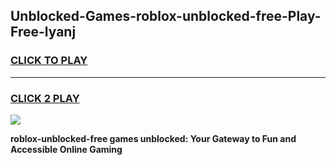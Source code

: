 
## Unblocked-Games-roblox-unblocked-free-Play-Free-lyanj
<h3>
<a href="https://premium76.site?title=roblox-unblocked-free&ref=23A">CLICK TO PLAY</a></h3>
<hr>

<h3>
<a href="https://premium76.site?title=roblox-unblocked-free&ref=23A">CLICK 2 PLAY</a>
  
</h3>

<a href="https://premium76.site?title=roblox-unblocked-free&ref=23A"><img src="https://clearcache.store/games.png"></a>


**roblox-unblocked-free games unblocked: Your Gateway to Fun and Accessible Online Gaming**
